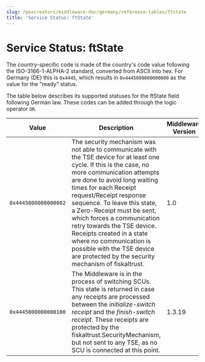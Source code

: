 ```yaml
---
slug: /poscreators/middleware-doc/germany/reference-tables/ftstate
title: 'Service Status: ftState'
---
```


# Service Status: ftState

The country-specific code is made of the country's code value following the ISO-3166-1-ALPHA-2 standard, converted from ASCII into hex. For Germany (DE) this is `0x4445`, which results in `0x4445000000000000` as the value for the "ready" status.

The table below describes its supported statuses for the ftState field following German law. These codes can be added through the logic operator `OR`<span id="t-service-status-ftstate-22">.</span>

| **Value**            | **Description**                                                                                     | **Middleware Version** |
|----------------------|-----------------------------------------------------------------------------------------------------|---------------------|
| `0x4445000000000002` | The security mechanism was not able to communicate with the TSE device for at least one cycle. If this is the case, no more communication attempts are done to avoid long waiting times for each Receipt request/Receipt response sequence. To leave this state, a Zero-Receipt must be sent, which forces a communication retry towards the TSE device.<br /> Receipts created in a state where no communication is possible with the TSE device are protected by the security mechanism of fiskaltrust. | 1.0                 |
| `0x4445000000000100` | The Middleware is in the process of switching SCUs. This state is returned in case any receipts are processed between the _initialize-switch receipt_ and the _finish-switch receipt_. These receipts are protected by the fiskaltrust.SecurityMechanism, but not sent to any TSE, as no SCU is connected at this point. |   1.3.19                  |
